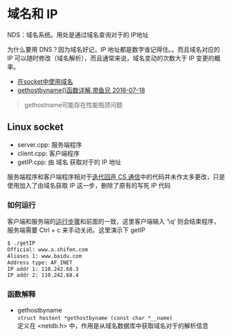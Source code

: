 # 域名和 IP

NDS：域名系统。用处是通过域名查询对于的 IP地址

为什么要用 DNS？因为域名好记，IP 地址都是数字谁记得住。。而且域名对应的 IP 可以随时修改（域名解析），而且通常来说，域名变动的次数大于 IP 变更的概率。

- [在socket中使用域名](http://c.biancheng.net/cpp/html/3048.html)
- [gethostbyname()函数详解.带鱼兄 2016-07-18](https://blog.csdn.net/daiyudong2020/article/details/51946080?ops_request_misc=%257B%2522request%255Fid%2522%253A%2522162546433016780261960009%2522%252C%2522scm%2522%253A%252220140713.130102334..%2522%257D&request_id=162546433016780261960009&biz_id=0)
> gethostname可能存在性能瓶颈问题


## Linux socket 
- server.cpp: 服务端程序
- client.cpp: 客户端程序
- getIP.cpp: 由 域名 获取对于的 IP 地址

服务端程序和客户端程序相对于[迭代回声 CS 通信](../loop/README.md)中的代码并未作太多更改，只是使用加入了由域名获取 IP 这一步，删除了原有的写死 IP 代码

### 如何运行

客户端和服务端的[运行步骤](../basic/README.md)和前面的一致，这里客户端输入 ‘\q’ 则会结束程序，服务端需要 Ctrl + c 来手动关闭。这里演示下 getIP

```bash
$ ./getIP 
Official: www.a.shifen.com
Aliases 1: www.baidu.com
Address type: AF_INET
IP addr 1: 110.242.68.3
IP addr 2: 110.242.68.4
```

### 函数解释
- gethostbyname  
    `struct hostent *gethostbyname (const char *__name)`  
    定义在 <netdb.h> 中，作用是从域名数据库中获取域名对于的解析信息     
